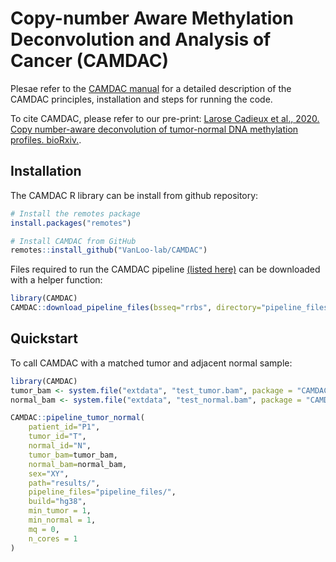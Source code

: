 # Copy-number Aware Methylation Deconvolution and Analysis of Cancer (CAMDAC)

Plesae refer to the [CAMDAC manual](https://htmlpreview.github.io/?https://github.com/VanLoo-lab/CAMDAC/blob/main/CAMDAC_manual/CAMDAC_manual.html) for a detailed description of the CAMDAC principles, installation and steps for running the code.

To cite CAMDAC, please refer to our pre-print: [Larose Cadieux et al., 2020. Copy number-aware deconvolution of tumor-normal DNA methylation profiles. bioRxiv.](https://doi.org/10.1101/2020.11.03.366252).

## Installation

The CAMDAC R library can be install from github repository:

```r
# Install the remotes package 
install.packages("remotes")

# Install CAMDAC from GitHub
remotes::install_github("VanLoo-lab/CAMDAC")
```

Files required to run the CAMDAC pipeline [(listed here)](inst/extdata/pipeline_files_urls.txt) can be downloaded with a helper function:

```r
library(CAMDAC)
CAMDAC::download_pipeline_files(bsseq="rrbs", directory="pipeline_files/")
```

## Quickstart

To call CAMDAC with a matched tumor and adjacent normal sample:

```r
library(CAMDAC)
tumor_bam <- system.file("extdata", "test_tumor.bam", package = "CAMDAC")
normal_bam <- system.file("extdata", "test_normal.bam", package = "CAMDAC")

CAMDAC::pipeline_tumor_normal(
    patient_id="P1",
    tumor_id="T",
    normal_id="N",
    tumor_bam=tumor_bam,
    normal_bam=normal_bam,
    sex="XY",
    path="results/",
    pipeline_files="pipeline_files/",
    build="hg38",
    min_tumor = 1,
    min_normal = 1,
    mq = 0,
    n_cores = 1
)
```
